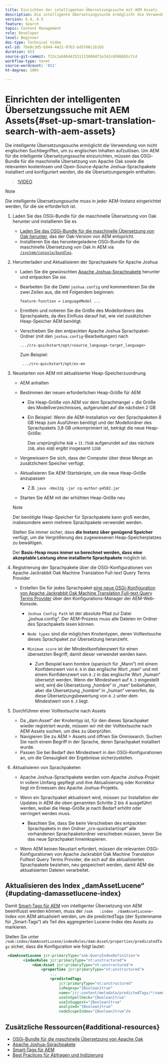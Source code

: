 ```yaml
---
title: Einrichten der intelligenten Übersetzungssuche mit AEM Assets
description: Die intelligente Übersetzungssuche ermöglicht die Verwendung von nicht englischen Suchbegriffen, um zu englischen Inhalten aufzulösen. Um AEM für die intelligente Übersetzungssuche einzurichten, müssen das OSGi-Bundle für die maschinelle Übersetzung von Apache Oak sowie die relevanten kostenlosen und Open-Source-Apache Joshua-Sprachpakete installiert und konfiguriert werden, die die Übersetzungsregeln enthalten.
version: 6.4, 6.5
feature: Search
topic: Content Management
role: Developer
level: Beginner
doc-type: Technical Video
exl-id: 7be8c3d5-b944-4421-97b3-bd5766c1b1b5
duration: 653
source-git-commit: f23c2ab86d42531113690df2e342c65060b5c7cd
workflow-type: tm+mt
source-wordcount: '811'
ht-degree: 100%

---
```


# Einrichten der intelligenten Übersetzungssuche mit AEM Assets{#set-up-smart-translation-search-with-aem-assets}

Die intelligente Übersetzungssuche ermöglicht die Verwendung von nicht englischen Suchbegriffen, um zu englischen Inhalten aufzulösen. Um AEM für die intelligente Übersetzungssuche einzurichten, müssen das OSGi-Bundle für die maschinelle Übersetzung von Apache Oak sowie die relevanten kostenlosen und Open-Source-Apache Joshua-Sprachpakete installiert und konfiguriert werden, die die Übersetzungsregeln enthalten.

>[!VIDEO](https://video.tv.adobe.com/v/21291?quality=12&learn=on)

>[!NOTE]
>
>Die intelligente Übersetzungssuche muss in jeder AEM-Instanz eingerichtet werden, für die sie erforderlich ist.

1. Laden Sie das OSGi-Bundle für die maschinelle Übersetzung von Oak herunter und installieren Sie es
   * [Laden Sie das OSGi-Bundle für die maschinelle Übersetzung von Oak herunter](https://search.maven.org/#search%7Cgav%7C1%7Cg%3A%22org.apache.jackrabbit%22%20AND%20a%3A%22oak-search-mt%22), das der Oak-Version von AEM entspricht.
   * Installieren Sie das heruntergeladene OSGi-Bundle für die maschinelle Übersetzung von Oak in AEM via [`/system/console/bundles`](http://localhost:4502/system/console/bundles).

2. Herunterladen und Aktualisieren der Sprachpakete für Apache Joshua
   * Laden Sie die gewünschten [Apache Joshua-Sprachpakete](https://cwiki.apache.org/confluence/display/JOSHUA/Language+Packs) herunter und entpacken Sie sie.
   * Bearbeiten Sie die Datei `joshua.config` und kommentieren Sie die zwei Zeilen aus, die mit Folgendem beginnen:

     ```
     feature-function = LanguageModel ...
     ```

   * Ermitteln und notieren Sie die Größe des Modellordners des Sprachpakets, da dies Einfluss darauf hat, wie viel zusätzlichen Heap-Speicher AEM benötigt.
   * Verschieben Sie den entpackten Apache Joshua Sprachpaket-Ordner (mit den `joshua.config`-Bearbeitungen) nach

     ```
     .../crx-quickstart/opt/<source_language-target_language>
     ```

     Zum Beispiel:

     ```
      .../crx-quickstart/opt/es-en
     ```

3. Neustarten von AEM mit aktualisierter Heap-Speicherzuordnung
   * AEM anhalten
   * Bestimmen der neuen erforderlichen Heap-Größe für AEM

      * Die Heap-Größe von AEM vor dem Sprachmangel + die Größe des Modellverzeichnisses, aufgerundet auf die nächsten 2 GB
      * Ein Beispiel: Wenn die AEM-Installation vor den Sprachpaketen 8 GB Heap zum Ausführen benötigt und der Modellordner des Sprachpakets 3,8 GB unkomprimiert ist, beträgt die neue Heap-Größe:

        Das ursprüngliche `8GB` + (`3.75GB` aufgerundet auf das nächste `2GB`, also `4GB`) ergibt insgesamt `12GB`

   * Vergewissern Sie sich, dass der Computer über diese Menge an zusätzlichem Speicher verfügt.
   * Aktualisieren Sie AEM-Startskripte, um die neue Heap-Größe anzupassen

      * Z.B. `java -Xmx12g -jar cq-author-p4502.jar`

   * Starten Sie AEM mit der erhöhten Heap-Größe neu

   >[!NOTE]
   >
   >Der benötigte Heap-Speicher für Sprachpakete kann groß werden, insbesondere wenn mehrere Sprachpakete verwendet werden.
   >
   >
   >Stellen Sie immer sicher, dass **die Instanz über genügend Speicher** verfügt, um die Vergrößerung des zugewiesenen Heap-Speicherplatzes zu bewältigen.
   >
   >
   >Der **Basis-Heap muss immer so berechnet werden, dass eine akzeptable Leistung ohne installierte Sprachpakete** möglich ist.

4. Registrierung der Sprachpakete über die OSGi-Konfigurationen von Apache Jackrabbit Oak Machine Translation Full-text Query Terms Provider

   * Erstellen Sie für jedes Sprachpaket [eine neue OSGi-Konfiguration von Apache Jackrabbit Oak Machine Translation Full-text Query Terms Provider](http://localhost:4502/system/console/configMgr/org.apache.jackrabbit.oak.plugins.index.mt.MTFulltextQueryTermsProviderFactory) über den Konfigurations-Manager der AEM-Web-Konsole.

      * `Joshua Config Path` ist der absolute Pfad zur Datei „joshua.config“. Der AEM-Prozess muss alle Dateien im Ordner des Sprachpakets lesen können.
      * `Node types` sind die möglichen Knotentypen, deren Volltextsuche dieses Sprachpaket zur Übersetzung heranzieht.
      * `Minimum score` ist der Mindestkonfidenzwert für einen übersetzten Begriff, damit dieser verwendet werden kann.

         * Zum Beispiel kann hombre (spanisch für „Mann“) mit einem Konfidenzwert von `0.9` in das englische Wort „man“ und mit einem Konfidenzwert von `0.2` in das englische Wort „human“ übersetzt werden. Wenn der Mindestwert auf `0.3` eingestellt wird, wird die Übersetzung „hombre“ in „man“ beibehalten, aber die Übersetzung „hombre“ in „human“ verworfen, da diese Übersetzungsbewertung von `0.2` unter dem Mindestwert von `0.3` liegt.

5. Durchführen einer Volltextsuche nach Assets
   * Da „dam:Asset“ der Knotentyp ist, für den dieses Sprachpaket wieder registriert wurde, müssen wir mit der Volltextsuche nach AEM Assets suchen, um dies zu überprüfen.
   * Navigieren Sie zu AEM > Assets und öffnen Sie Omnisearch. Suchen Sie nach einem Begriff in der Sprache, deren Sprachpaket installiert wurde.
   * Passen Sie bei Bedarf den Mindestwert in den OSGi-Konfigurationen an, um die Genauigkeit der Ergebnisse sicherzustellen.

6. Aktualisieren von Sprachpaketen
   * Apache Joshua-Sprachpakete werden vom Apache Joshua-Projekt in vollem Umfang gepflegt und ihre Aktualisierung oder Korrektur liegt im Ermessen des Apache Joshua-Projekts.
   * Wenn ein Sprachpaket aktualisiert wird, müssen zur Installation der Updates in AEM die oben genannten Schritte 2 bis 4 ausgeführt werden, wobei die Heap-Größe je nach Bedarf erhöht oder verringert werden muss.

      * Beachten Sie, dass Sie beim Verschieben des entpackten Sprachpakets in den Ordner „crx-quickstart/opt“ alle vorhandenen Sprachpaketordner verschieben müssen, bevor Sie das neue Sprachpaket hineinkopieren.

   * Wenn AEM keinen Neustart erfordert, müssen die relevanten OSGi-Konfigurationen von Apache Jackrabbit Oak Machine Translation Fulltext Query Terms Provider, die sich auf die aktualisierten Sprachpakete beziehen, neu gespeichert werden, damit AEM die aktualisierten Dateien verarbeitet.

## Aktualisieren des Index „damAssetLucene“ {#updating-damassetlucene-index}

Damit [Smart-Tags für AEM](https://helpx.adobe.com/de/experience-manager/6-3/assets/using/touch-ui-smart-tags.html) von intelligenter Übersetzung von AEM beeinflusst werden können, muss der `/oak   :index  /damAssetLucene`-Index von AEM aktualisiert werden, um die predictedTags (der Systemname für „Smart-Tags“) als Teil des aggregierten Lucene-Index des Assets zu markieren.

Stellen Sie unter `/oak:index/damAssetLucene/indexRules/dam:Asset/properties/predicatedTags` sicher, dass die Konfiguration wie folgt lautet:

```xml
 <damAssetLucene jcr:primaryType="oak:QueryIndexDefinition">
        <indexRules jcr:primaryType="nt:unstructured">
            <dam:Asset jcr:primaryType="nt:unstructured">
                <properties jcr:primaryType="nt:unstructured">
                    ...
                    <predictedTags
                        jcr:primaryType="nt:unstructured"
                        isRegexp="{Boolean}true"
                        name="jcr:content/metadata/predictedTags/*/name"
                        useInSpellheck="{Boolean}true"
                        useInSuggest="{Boolean}true"
                        analyzed="{Boolean}true"
                        nodeScopeIndex="{Boolean}true"/>
```

## Zusätzliche Ressourcen{#additional-resources}

* [OSGi-Bundle für die maschinelle Übersetzung von Apache Oak](https://search.maven.org/#search%7Cgav%7C1%7Cg%3A%22org.apache.jackrabbit%22%20AND%20a%3A%22oak-search-mt%22)
* [Apache Joshua-Sprachpakete](https://cwiki.apache.org/confluence/display/JOSHUA/Language+Packs)
* [Smart-Tags für AEM](https://helpx.adobe.com/de/experience-manager/6-3/assets/using/touch-ui-smart-tags.html)
* [Best Practices für Abfragen und Indizierung](https://helpx.adobe.com/de/experience-manager/6-5/sites/deploying/using/best-practices-for-queries-and-indexing.html)
